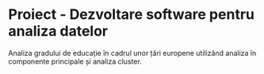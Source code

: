 # Proiect - Dezvoltare software pentru analiza datelor
Analiza gradului de educație în cadrul unor țări europene utilizând analiza în componente principale și analiza cluster.
